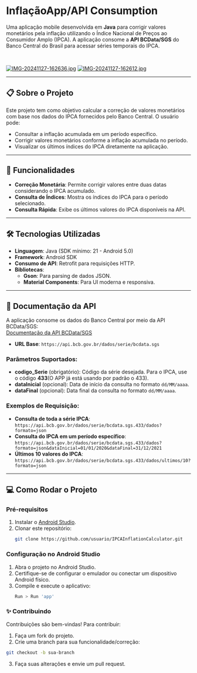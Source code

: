# InflaçãoApp/API Consumption

Uma aplicação mobile desenvolvida em **Java** para corrigir valores monetários pela inflação utilizando o Índice Nacional de Preços ao Consumidor Amplo (IPCA). A aplicação consome a **API BCData/SGS** do Banco Central do Brasil para acessar séries temporais do IPCA.

<br>

[![IMG-20241127-162636.jpg](https://i.postimg.cc/fL3H6RNk/IMG-20241127-162636.jpg)](https://postimg.cc/34TCG7WH)
[![IMG-20241127-162612.jpg](https://i.postimg.cc/9fy01G4f/IMG-20241127-162612.jpg)](https://postimg.cc/5HNf2QSc)

---

## 📋 **Sobre o Projeto**

Este projeto tem como objetivo calcular a correção de valores monetários com base nos dados do IPCA fornecidos pelo Banco Central. O usuário pode:  
- Consultar a inflação acumulada em um período específico.  
- Corrigir valores monetários conforme a inflação acumulada no período.  
- Visualizar os últimos índices do IPCA diretamente na aplicação.

---

## 🚀 **Funcionalidades**

- **Correção Monetária**: Permite corrigir valores entre duas datas considerando o IPCA acumulado.  
- **Consulta de Índices**: Mostra os índices do IPCA para o período selecionado.  
- **Consulta Rápida**: Exibe os últimos valores do IPCA disponíveis na API.

---

## 🛠️ **Tecnologias Utilizadas**

- **Linguagem**: Java (SDK mínimo: 21 - Android 5.0)  
- **Framework**: Android SDK  
- **Consumo de API**: Retrofit para requisições HTTP.  
- **Bibliotecas**:  
  - **Gson**: Para parsing de dados JSON.  
  - **Material Components**: Para UI moderna e responsiva.

---

## 🔗 **Documentação da API**

A aplicação consome os dados do Banco Central por meio da API BCData/SGS:  
[Documentação da API BCData/SGS](https://dadosabertos.bcb.gov.br/dataset/20542-saldo-da-carteira-de-credito-com-recursos-livres---total/resource/6e2b0c97-afab-4790-b8aa-b9542923cf88?inner_span=True)

- **URL Base**:
`https://api.bcb.gov.br/dados/serie/bcdata.sgs`

### Parâmetros Suportados:

- **codigo_Serie** (obrigatório): Código da série desejada. Para o IPCA, use o código **433**(O APP já está usando por padrão o 433).  
- **dataInicial** (opcional): Data de início da consulta no formato `dd/MM/aaaa`.  
- **dataFinal** (opcional): Data final da consulta no formato `dd/MM/aaaa`.

### Exemplos de Requisição:

- **Consulta de toda a série IPCA**:  
`https://api.bcb.gov.br/dados/serie/bcdata.sgs.433/dados?formato=json`
- **Consulta do IPCA em um período específico**:  
`https://api.bcb.gov.br/dados/serie/bcdata.sgs.433/dados?formato=json&dataInicial=01/01/2020&dataFinal=31/12/2021`
- **Últimos 10 valores do IPCA**:  
`https://api.bcb.gov.br/dados/serie/bcdata.sgs.433/dados/ultimos/10?formato=json`

---

## 💻 **Como Rodar o Projeto**

### **Pré-requisitos**

1. Instalar o [Android Studio](https://developer.android.com/studio).  
2. Clonar este repositório:  
   ```bash
   git clone https://github.com/usuario/IPCAInflationCalculator.git
   ```
   
### **Configuração no Android Studio**

1. Abra o projeto no Android Studio.  
2. Certifique-se de configurar o emulador ou conectar um dispositivo Android físico.  
3. Compile e execute o aplicativo:  
   ```bash
   Run > Run 'app'
   ```

### ✨ **Contribuindo**
Contribuições são bem-vindas! Para contribuir:

1. Faça um fork do projeto.
2. Crie uma branch para sua funcionalidade/correção:
  ```bash
  git checkout -b sua-branch
  ```
3. Faça suas alterações e envie um pull request.






